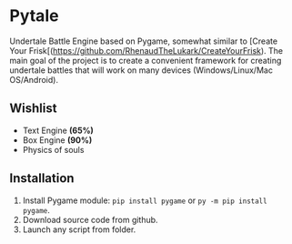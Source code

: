 # Pytale 
Undertale Battle Engine based on Pygame, somewhat similar to [Create Your Frisk[(https://github.com/RhenaudTheLukark/CreateYourFrisk). The main goal of the project is to create a convenient framework for creating undertale battles that will work on many devices (Windows/Linux/Mac OS/Android).

## Wishlist
- Text Engine **(65%)**
- Box Engine **(90%)**
- Physics of souls

## Installation
1. Install Pygame module: `pip install pygame` or `py -m pip install pygame`.
2. Download source code from github.
3. Launch any script from folder.
